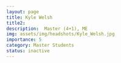 ```yaml
---
layout: page
title: Kyle Welsh
title2:  
description:  Master (4+1), ME
img: assets/img/headshots/Kyle_Welsh.jpg
importance: 5
category: Master Students
status: inactive
---
```



